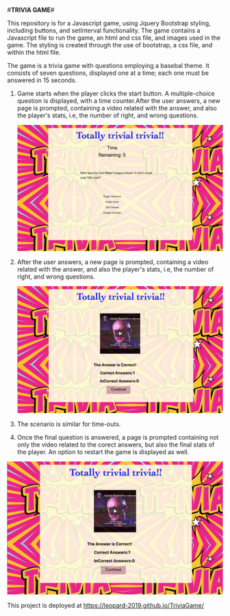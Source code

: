 #**TRIVIA GAME**#

This repository is for a Javascript game, using Jquery Bootstrap styling, including buttons, and setInterval functionality. The game contains a Javascript file to run the game, an html and css file, and images used in the game. The styling is created through the use of bootstrap, a css file, and within the html file.

The game is a trivia game with questions employing a basebal theme. It consists of seven questions, displayed one at a time; each one must be answered in 15 seconds.


1. Game starts when the player clicks the start button. A multiple-choice question is displayed, with a time counter.After the user answers, a new page is prompted, containing a video related with the answer, and also the player's stats, i.e,  the number of right, and wrong questions.

      ![](assets/images/Figure1_triviagame.png)

2. After the user answers, a new page is prompted, containing a video related with the answer, and also the player's stats, i.e,  the number of right, and wrong questions.

   
     ![](assets/images/Figure2_triviagame.png)

3. The scenario is similar for time-outs.


4. Once the final question is answered, a page is prompted containing not only the video related to the corect answers, but also the final stats of the player. An option to restart the game is displayed as well.

  ![](assets/images/Figure2_triviagame.png)

This project is deployed at https://leopard-2019.github.io/TriviaGame/

